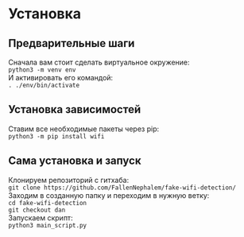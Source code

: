 # Установка
## Предварительные шаги
Сначала вам стоит сделать виртуальное окружение:  
`python3 -m venv env`  
И активировать его командой:  
`. ./env/bin/activate`
## Установка зависимостей  
Ставим все необходимые пакеты через pip:  
`python3 -m pip install wifi`
## Сама установка и запуск
Клонируем репозиторий с гитхаба:  
`git clone https://github.com/FallenNephalem/fake-wifi-detection/`  
Заходим в созданную папку и переходим в нужную ветку:  
`cd fake-wifi-detection`  
`git checkout dan`  
Запускаем скрипт:  
`python3 main_script.py`
